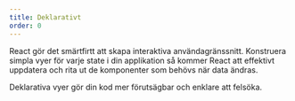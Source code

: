 ```yaml
---
title: Deklarativt
order: 0
---
```


React gör det smärtfirtt att skapa interaktiva användagränssnitt. Konstruera simpla vyer för varje state i din applikation så kommer React att effektivt uppdatera och rita ut de komponenter som behövs när data ändras.

Deklarativa vyer gör din kod mer förutsägbar och enklare att felsöka.
